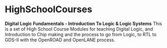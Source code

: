 # HighSchoolCourses
**Digital Logic Fundamentals - Introduction To Logic & Logic Systems**
This is a set of High School Course Modules for teaching Digital Logic, and Introduction to Chip making and the process to go from Logic, to RTL to GDS-II with the OpenROAD and OpenLANE process.

